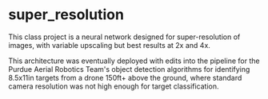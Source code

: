 # super_resolution

This class project is a neural network designed for super-resolution of images, with variable upscaling but best results at 2x and 4x.

This architecture was eventually deployed with edits into the pipeline for the Purdue Aerial Robotics Team's object detection algorithms for identifying 8.5x11in targets from a drone 150ft+ above the ground, where standard camera resolution was not high enough for target classification.
